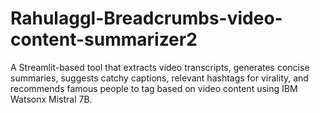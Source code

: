 # Rahulaggl-Breadcrumbs-video-content-summarizer2
A Streamlit-based tool that extracts video transcripts, generates concise summaries, suggests catchy captions, relevant hashtags for virality, and recommends famous people to tag based on video content using IBM Watsonx Mistral 7B. 
